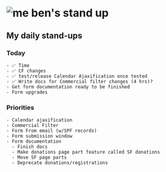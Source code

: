 # ![me](https://avatars2.githubusercontent.com/u/5232044?s=50&v=4) ben's stand up

## My daily stand-ups

### Today

    - ✅ Time
    - ✅ CF changes
    - ✅ test/release Calendar Ajaxification once tested
    - ✅ Write docs for Commercial filter changes (4 hrs)?
    - Get form documentation ready to be finished
    - Form upgrades

 
### Priorities 

    - Calendar ajaxification
    - Commercial Filter
    - Form From email (w/SPF records)
    - Form submission window
    - Form documentation
      - Finish docs
      - Make donations page part feature called SF donations
      - Move SF page parts
      - Deprecate donations/registrations
      
